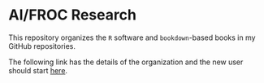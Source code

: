 # AI/FROC Research


This repository organizes the `R` software and `bookdown`-based books in my GitHub repositories. 


The following link has the details of the organization and the new user should start [here](https://dpc10ster.github.io/ai-froc-research/).

